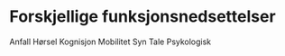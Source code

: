 # Forskjellige funksjonsnedsettelser
<lenkepanel href="../funksjonsnedsettelser/anfall/" border>Anfall</lenkepanel> 
<lenkepanel href="../funksjonsnedsettelser/horsel/" border>Hørsel</lenkepanel>
<lenkepanel href="../funksjonsnedsettelser/kognisjon/" border>Kognisjon</lenkepanel>
<lenkepanel href="../funksjonsnedsettelser/mobilitet/" border>Mobilitet</lenkepanel>
<lenkepanel href="../funksjonsnedsettelser/syn/" border>Syn</lenkepanel>
<lenkepanel href="../funksjonsnedsettelser/tale/" border>Tale</lenkepanel>
<lenkepanel href="../funksjonsnedsettelser/psykologisk/" border>Psykologisk</lenkepanel>





